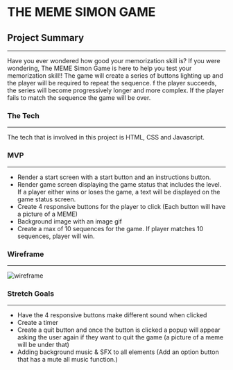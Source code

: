 # THE MEME SIMON GAME
## Project Summary
---
Have you ever wondered how good your memorization skill is? If you were wondering, The MEME Simon Game is here to help you test your memorization skill!! The game will create a series of buttons lighting up and the player will be required to repeat the sequence. f the player succeeds, the series will become progressively longer and more complex. If the player fails to match the sequence the game will be over.
### The Tech 
---
The tech that is involved in this project is HTML, CSS and Javascript.

### MVP
---
- Render a start screen with a start button and an instructions button.
- Render game screen displaying the game status that includes the level. If a player either wins or loses the game, a text will be displayed on the game status screen.
- Create 4 responsive buttons for the player to click (Each button will have a picture of a MEME)
- Background image with an image gif
- Create a max of 10 sequences for the game. If player matches 10 sequences, player will win.

### Wireframe
---
![wireframe](./images/wireframe.jpg)


### Stretch Goals
---
- Have the 4 responsive buttons make different sound when clicked
- Create a timer
- Create a quit button and once the button is clicked a popup will appear asking the user again if they want to quit the game (a picture of a meme will be under that)
- Adding background music & SFX to all elements (Add an option button that has a mute all music function.)
